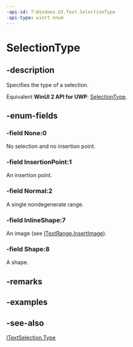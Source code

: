 ```yaml
---
-api-id: T:Windows.UI.Text.SelectionType
-api-type: winrt enum
---
```


<!-- Enumeration syntax
public enum Windows.UI.Text.SelectionType : int
-->

# SelectionType

## -description
Specifies the type of a selection.

Equivalent **WinUI 2 API for UWP**: [SelectionType](/windows/winui/api/microsoft.ui.text.selectiontype).

## -enum-fields
### -field None:0
No selection and no insertion point.

### -field InsertionPoint:1
An insertion point.

### -field Normal:2
A single nondegenerate range.

### -field InlineShape:7
An image (see [ITextRange.InsertImage](itextrange_insertimage_631868789.md)).

### -field Shape:8
A shape.


## -remarks

## -examples

## -see-also
[ITextSelection.Type](itextselection_type.md)
